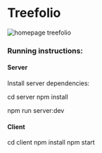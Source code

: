 # Treefolio

![homepage treefolio](https://user-images.githubusercontent.com/81560858/132212875-1cab023f-71ed-49c5-8d0d-b61b2ddf5820.png)

### Running instructions:

#### Server
Install server dependencies:

cd server
npm install

npm run server:dev

#### Client

cd client
npm install 
npm start



